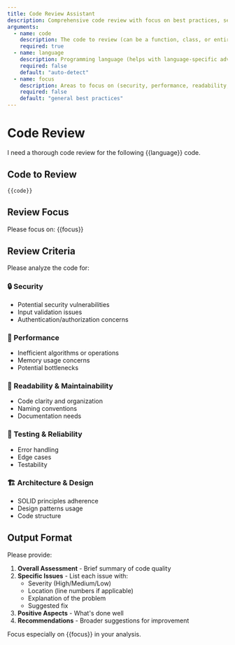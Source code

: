 ```yaml
---
title: Code Review Assistant
description: Comprehensive code review with focus on best practices, security, and performance
arguments:
  - name: code
    description: The code to review (can be a function, class, or entire file)
    required: true
  - name: language
    description: Programming language (helps with language-specific advice)
    required: false
    default: "auto-detect"
  - name: focus
    description: Areas to focus on (security, performance, readability, etc.)
    required: false
    default: "general best practices"
---
```


# Code Review

I need a thorough code review for the following {{language}} code.

## Code to Review

```{{language}}
{{code}}
```

## Review Focus

Please focus on: {{focus}}

## Review Criteria

Please analyze the code for:

### 🔒 Security
- Potential security vulnerabilities
- Input validation issues
- Authentication/authorization concerns

### 🚀 Performance
- Inefficient algorithms or operations
- Memory usage concerns
- Potential bottlenecks

### 📖 Readability & Maintainability
- Code clarity and organization
- Naming conventions
- Documentation needs

### 🧪 Testing & Reliability
- Error handling
- Edge cases
- Testability

### 🏗️ Architecture & Design
- SOLID principles adherence
- Design patterns usage
- Code structure

## Output Format

Please provide:

1. **Overall Assessment** - Brief summary of code quality
2. **Specific Issues** - List each issue with:
   - Severity (High/Medium/Low)
   - Location (line numbers if applicable)
   - Explanation of the problem
   - Suggested fix
3. **Positive Aspects** - What's done well
4. **Recommendations** - Broader suggestions for improvement

Focus especially on {{focus}} in your analysis.